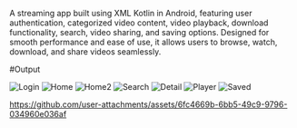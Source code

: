 A streaming app built using XML Kotlin in Android, featuring user authentication, categorized video content, video playback, download functionality, search, video sharing, and saving options. Designed for smooth performance and ease of use, it allows users to browse, watch, download, and share videos seamlessly.

#Output

![Login](https://github.com/user-attachments/assets/47c81396-17d1-4992-98fb-b2cc6326b1d3) 
![Home](https://github.com/user-attachments/assets/15b8d16e-501e-4d0d-aa10-7a29e9c84bc3)
![Home2](https://github.com/user-attachments/assets/e7bf7edf-ca02-4da6-bf55-4a8269efadea)
![Search](https://github.com/user-attachments/assets/aa2f84e4-c4b9-4157-82dd-d83ce4de5290)
![Detail](https://github.com/user-attachments/assets/48434f2a-04d8-4f38-af7f-47a0bb8235a2)
![Player](https://github.com/user-attachments/assets/82cbc00a-921c-4bf8-922c-c2959446679c)
![Saved](https://github.com/user-attachments/assets/5d3e054c-9560-4890-bae8-30e5953ca9e9)


https://github.com/user-attachments/assets/6fc4669b-6bb5-49c9-9796-034960e036af

